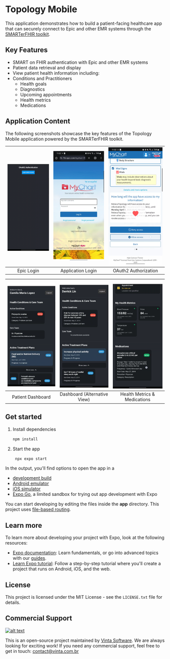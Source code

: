 # Topology Mobile

This application demonstrates how to build a patient-facing healthcare app that can securely connect to Epic and other EMR systems through the [SMARTerFHIR toolkit](https://github.com/TopologyHealth/SMARTerFHIR).

## Key Features

- SMART on FHIR authentication with Epic and other EMR systems
- Patient data retrieval and display
- View patient health information including:
- Conditions and Practitioners
  - Health goals
  - Diagnostics
  - Upcoming appointments
  - Health metrics
  - Medications

## Application Content

The following screenshots showcase the key features of the Topology Mobile application powered by the SMARTerFHIR toolkit.

| ![Initial login screen](images/login.png) | ![Epic login screen](images/epic-login.png) | ![Authorization screen](images/allow-access.png) |
| :---------------------------------------: | :-----------------------------------------: | :----------------------------------------------: |
|                Epic Login                 |              Application Login              |               OAuth2 Authorization               |

| ![Patient dashboard](images/home-screen.png) | ![Alternative dashboard view](images/alternative-home.png) | ![Health metrics and medications](images/medications-health-metrics.png) |
| :------------------------------------------: | :--------------------------------------------------------: | :----------------------------------------------------------------------: |
|              Patient Dashboard               |                Dashboard (Alternative View)                |                       Health Metrics & Medications                       |

## Get started

1. Install dependencies

   ```bash
   npm install
   ```

2. Start the app

   ```bash
    npx expo start
   ```

In the output, you'll find options to open the app in a

- [development build](https://docs.expo.dev/develop/development-builds/introduction/)
- [Android emulator](https://docs.expo.dev/workflow/android-studio-emulator/)
- [iOS simulator](https://docs.expo.dev/workflow/ios-simulator/)
- [Expo Go](https://expo.dev/go), a limited sandbox for trying out app development with Expo

You can start developing by editing the files inside the **app** directory. This project uses [file-based routing](https://docs.expo.dev/router/introduction).

## Learn more

To learn more about developing your project with Expo, look at the following resources:

- [Expo documentation](https://docs.expo.dev/): Learn fundamentals, or go into advanced topics with our [guides](https://docs.expo.dev/guides).
- [Learn Expo tutorial](https://docs.expo.dev/tutorial/introduction/): Follow a step-by-step tutorial where you'll create a project that runs on Android, iOS, and the web.

## License

This project is licensed under the MIT License - see the `LICENSE.txt` file for details.

## Commercial Support

[![alt text](https://avatars2.githubusercontent.com/u/5529080?s=80&v=4 "Vinta Logo")](https://www.vintasoftware.com/)

This is an open-source project maintained by [Vinta Software](https://www.vinta.com.br/). We are always looking for exciting work! If you need any commercial support, feel free to get in touch: contact@vinta.com.br
